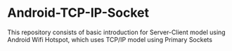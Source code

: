 # Android-TCP-IP-Socket
This repository consists of basic introduction for Server-Client model using Android Wifi Hotspot, which uses TCP/IP model using Primary Sockets
